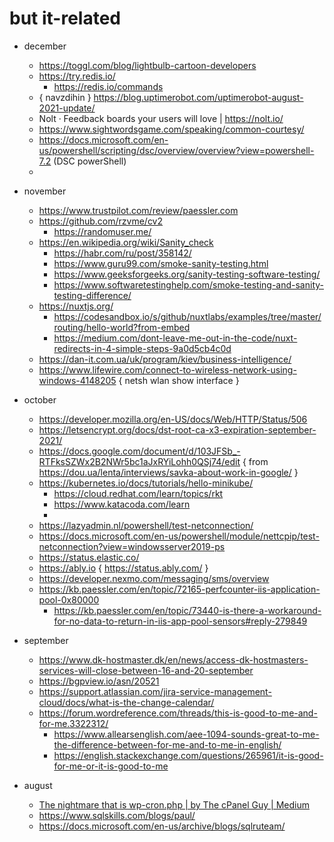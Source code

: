 # but it-related 

- december 
  - https://toggl.com/blog/lightbulb-cartoon-developers
  - https://try.redis.io/ 
    - https://redis.io/commands 
  - { navzdihin } https://blog.uptimerobot.com/uptimerobot-august-2021-update/ 
  - Nolt · Feedback boards your users will love | https://nolt.io/ 
  - https://www.sightwordsgame.com/speaking/common-courtesy/ 
  - https://docs.microsoft.com/en-us/powershell/scripting/dsc/overview/overview?view=powershell-7.2 (DSC powerShell)  
  - 


- november 
  - https://www.trustpilot.com/review/paessler.com
  - https://github.com/rzvme/cv2
    - https://randomuser.me/
  - https://en.wikipedia.org/wiki/Sanity_check
    - https://habr.com/ru/post/358142/
    - https://www.guru99.com/smoke-sanity-testing.html
    - https://www.geeksforgeeks.org/sanity-testing-software-testing/
    - https://www.softwaretestinghelp.com/smoke-testing-and-sanity-testing-difference/
  - https://nuxtjs.org/
    - https://codesandbox.io/s/github/nuxtlabs/examples/tree/master/routing/hello-world?from-embed 
    - https://medium.com/dont-leave-me-out-in-the-code/nuxt-redirects-in-4-simple-steps-9a0d5cb4c0d 
  - https://dan-it.com.ua/uk/program/kiev/business-intelligence/
  - https://www.lifewire.com/connect-to-wireless-network-using-windows-4148205 {  netsh wlan show interface }

- october
  - https://developer.mozilla.org/en-US/docs/Web/HTTP/Status/506
  - https://letsencrypt.org/docs/dst-root-ca-x3-expiration-september-2021/
  - https://docs.google.com/document/d/103JFSb_-RTFksSZWx2B2NWr5bc1aJxRYiLohh0QSj74/edit { from https://dou.ua/lenta/interviews/savka-about-work-in-google/ }
  - https://kubernetes.io/docs/tutorials/hello-minikube/
    - https://cloud.redhat.com/learn/topics/rkt
    - https://www.katacoda.com/learn
    - 
  - https://lazyadmin.nl/powershell/test-netconnection/
  - https://docs.microsoft.com/en-us/powershell/module/nettcpip/test-netconnection?view=windowsserver2019-ps
  - https://status.elastic.co/
  - https://ably.io { https://status.ably.com/ } 
  - https://developer.nexmo.com/messaging/sms/overview 
  - https://kb.paessler.com/en/topic/72165-perfcounter-iis-application-pool-0x80000
    - https://kb.paessler.com/en/topic/73440-is-there-a-workaround-for-no-data-to-return-in-iis-app-pool-sensors#reply-279849 

- september

  - https://www.dk-hostmaster.dk/en/news/access-dk-hostmasters-services-will-close-between-16-and-20-september
  - https://bgpview.io/asn/20521 
  - https://support.atlassian.com/jira-service-management-cloud/docs/what-is-the-change-calendar/
  - https://forum.wordreference.com/threads/this-is-good-to-me-and-for-me.3322312/
      - https://www.allearsenglish.com/aee-1094-sounds-great-to-me-the-difference-between-for-me-and-to-me-in-english/
      - https://english.stackexchange.com/questions/265961/it-is-good-for-me-or-it-is-good-to-me
 
- august 

  - [The nightmare that is wp-cron.php | by The cPanel Guy | Medium](https://medium.com/@thecpanelguy/the-nightmare-that-is-wpcron-php-ae31c1d3ae30)
  - https://www.sqlskills.com/blogs/paul/ 
  - https://docs.microsoft.com/en-us/archive/blogs/sqlruteam/

